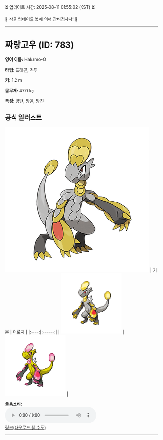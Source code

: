 
⏳ 업데이트 시간: 2025-08-11 01:55:02 (KST) ⏳

🤖 자동 업데이트 봇에 의해 관리됩니다! 🤖

---

# 짜랑고우 (ID: 783)
**영어 이름:** Hakamo-O

**타입:** 드래곤, 격투

**키:** 1.2 m

**몸무게:** 47.0 kg

**특성:** 방탄, 방음, 방진

## 공식 일러스트
![](https://raw.githubusercontent.com/PokeAPI/sprites/master/sprites/pokemon/other/official-artwork/783.png)
| 기본 | 이로치 |
|:----:|:------:|
| <img src="https://raw.githubusercontent.com/PokeAPI/sprites/master/sprites/pokemon/783.png" width="200"> | <img src="https://raw.githubusercontent.com/PokeAPI/sprites/master/sprites/pokemon/shiny/783.png" width="200"> |

**울음소리:**<br><audio controls src="https://raw.githubusercontent.com/PokeAPI/cries/main/cries/pokemon/latest/783.ogg"></audio><br> [링크(다운로드 될 수도)](https://raw.githubusercontent.com/PokeAPI/cries/main/cries/pokemon/latest/783.ogg)


---
